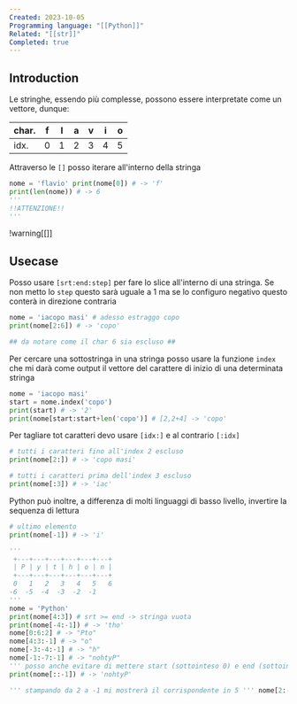 ```yaml
---
Created: 2023-10-05
Programming language: "[[Python]]"
Related: "[[str]]"
Completed: true
---
```

## Introduction
Le stringhe, essendo più complesse, possono essere interpretate come un vettore, dunque:

|char.|f|l|a|v|i|o|
|--|--|--|--|--|--|--|
|idx.|0|1|2|3|4|5|
Attraverso le `[]` posso iterare all'interno della stringa

```python
nome = 'flavio' print(nome[0]) # -> 'f'
print(len(nome)) # -> 6 
'''
!!ATTENZIONE!! 
'''
```
!warning[[]]

## Usecase
Posso usare `[srt:end:step]` per fare lo slice all'interno di una stringa. Se non metto lo `step` questo sarà uguale a 1 ma se lo configuro negativo questo conterà in direzione contraria

```python
nome = 'iacopo masi' # adesso estraggo copo
print(nome[2:6]) # -> 'copo'

## da notare come il char 6 sia escluso ##
```

Per cercare una sottostringa in una stringa posso usare la funzione `index` che mi darà come output il vettore del carattere di inizio di una determinata stringa

```python
nome = 'iacopo masi'
start = nome.index('copo')
print(start) # -> '2'
print(nome[start:start+len('copo')] # [2,2+4] -> 'copo'
```

Per tagliare tot caratteri devo usare `[idx:]` e al contrario `[:idx]`

```python
# tutti i caratteri fino all'index 2 escluso
print(nome[2:]) # -> 'copo masi'

# tutti i caratteri prima dell'index 3 escluso
print(nome[:3]) # -> 'iac'
```

Python può inoltre, a differenza di molti linguaggi di basso livello, invertire la sequenza di lettura

```python
# ultimo elemento
print(nome[-1]) # -> 'i'
```
```python
''' 
 +---+---+---+---+---+---+ 
 | P | y | t | h | o | n | 
 +---+---+---+---+---+---+ 
 0   1   2   3   4   5   6
-6  -5  -4  -3  -2  -1 
'''
nome = 'Python'
print(nome[4:3]) # srt >= end -> stringa vuota
print(nome[-4:-1]) # -> 'tho'
nome[0:6:2] # -> "Pto"
nome[4:3:-1] # -> "o"
nome[-3:-4:-1] # -> "h"
nome[-1:-7:-1] # -> "nohtyP"
''' posso anche evitare di mettere start (sottointeso 0) e end (sottointeso 6) '''
print(nome[::-1]) # -> 'nohtyP'

''' stampando da 2 a -1 mi mostrerà il corrispondente in 5 ''' nome[2:-1] # OUT -> "tho"
```
